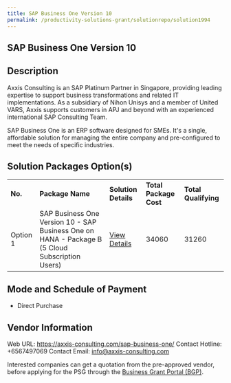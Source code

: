 ```yaml
---
title: SAP Business One Version 10
permalink: /productivity-solutions-grant/solutionrepo/solution1994
---
```


## SAP Business One Version 10

## Description

Axxis Consulting is an SAP Platinum Partner in Singapore, providing leading expertise to support business transformations and related IT implementations. As a subsidiary of Nihon Unisys and a member of United VARS, Axxis supports customers in APJ and beyond with an experienced international SAP Consulting Team.

SAP Business One is an ERP software designed for SMEs. It's a single, affordable solution for managing the entire company and pre-configured to meet the needs of specific industries.

## Solution Packages Option(s)

<table>
<tr>
<td><b>No.</b></td>
<td><b>Package Name</b></td>
<td><b>Solution Details</b></td>
<td><b>Total Package Cost</b></td>
<td><b>Total Qualifying</b></td>
</tr>
<tr>
<td>Option 1</td>
<td>SAP Business One Version 10 - SAP Business One on HANA - Package B (5 Cloud Subscription Users)</td>
<td><a href='https://www.gobusiness.gov.sg/images/psg/20200770_Desensitised_Annex_3_Part_2.pdf'>View Details</a></td>
<td>34060</td>
<td>31260</td>
</tr>
</table>

## Mode and Schedule of Payment

 - Direct Purchase

## Vendor Information

 Web URL: https://axxis-consulting.com/sap-business-one/ 
Contact Hotline: +6567497069 
Contact Email: info@axxis-consulting.com 


Interested companies can get a quotation from the pre-approved vendor, before applying for the PSG through the <a href='https://www.businessgrants.gov.sg/'>Business Grant Portal (BGP)</a>.
<script src="/jquery/resize-tables.js"></script>
